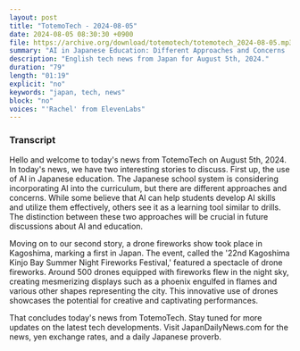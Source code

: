```yaml
---
layout: post
title: "TotemoTech - 2024-08-05"
date: 2024-08-05 08:30:30 +0900
file: https://archive.org/download/totemotech/totemotech_2024-08-05.mp3
summary: "AI in Japanese Education: Different Approaches and Concerns | Drone Fireworks Show in Kagoshima, & more…"
description: "English tech news from Japan for August 5th, 2024."
duration: "79"
length: "01:19"
explicit: "no"
keywords: "japan, tech, news"
block: "no"
voices: "'Rachel' from ElevenLabs"
---
```


### Transcript

Hello and welcome to today's news from TotemoTech on August 5th, 2024. In today's news, we have two interesting stories to discuss. First up, the use of AI in Japanese education. The Japanese school system is considering incorporating AI into the curriculum, but there are different approaches and concerns. While some believe that AI can help students develop AI skills and utilize them effectively, others see it as a learning tool similar to drills. The distinction between these two approaches will be crucial in future discussions about AI and education.

Moving on to our second story, a drone fireworks show took place in Kagoshima, marking a first in Japan. The event, called the '22nd Kagoshima Kinjo Bay Summer Night Fireworks Festival,' featured a spectacle of drone fireworks. Around 500 drones equipped with fireworks flew in the night sky, creating mesmerizing displays such as a phoenix engulfed in flames and various other shapes representing the city. This innovative use of drones showcases the potential for creative and captivating performances.

That concludes today's news from TotemoTech. Stay tuned for more updates on the latest tech developments.   Visit JapanDailyNews.com for the news, yen exchange rates, and a daily Japanese proverb.
